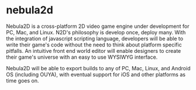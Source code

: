 nebula2d
========

Nebula2D is a cross-platform 2D video game engine under development for PC, Mac, and Linux. N2D's philosophy is develop once, deploy many. With the integration of javascript scripting language, developers will be able to write their game's code without the need to think about platform specific pitfalls. An intuitive front end world editor will enable designers to create their game's universe with an easy to use WYSIWYG interface.

Nebula2D will be able to export builds to any of PC, Mac, Linux, and Android OS (including OUYA), with eventual support for iOS and other platforms as time goes on.
